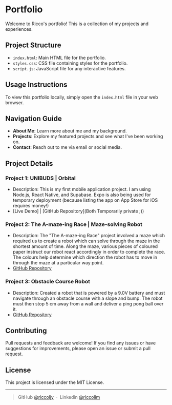 # Portfolio

Welcome to Ricco's portfolio! This is a collection of my projects and experiences.

## Project Structure

- `index.html`: Main HTML file for the portfolio.
- `styles.css`: CSS file containing styles for the portfolio.
- `script.js`: JavaScript file for any interactive features.

## Usage Instructions

To view this portfolio locally, simply open the `index.html` file in your web browser.

## Navigation Guide

- **About Me**: Learn more about me and my background.
- **Projects**: Explore my featured projects and see what I've been working on.
- **Contact**: Reach out to me via email or social media.

## Project Details

### Project 1: UNIBUDS | Orbital
- Description: This is my first mobile application project. I am using Node.js, React Native, and Supabase. Expo is also being used for temporary deployment (because listing the app on App Store for iOS requires money!)
- [Live Demo] | [GitHub Repository](Both Temporarily private ;))

### Project 2: The A-maze-ing Race | Maze-solving Robot
- Description: The "The A-maze-ing Race" project involved a maze which required us to create a robot which can solve through the maze in the shortest amount of time. Along the maze, various pieces of coloured paper instruct our robot react accordingly in order to complete the race. The colours help determine which direction the robot has to move in through the maze at a particular way point.
- [GitHub Repository](https://github.com/riccoljy/The-A-maze-ing-Race)

### Project 3: Obstacle Course Robot
- Description: Created a robot that is powered by a 9.0V battery and must navigate through an obstacle course with a slope and bump. The robot must then stop 5 cm away from a wall and deliver a ping pong ball over it.
- [GitHub Repository](https://github.com/riccoljy/Obstacle-Course-Robot)

## Contributing

Pull requests and feedback are welcome! If you find any issues or have suggestions for improvements, please open an issue or submit a pull request.

## License

This project is licensed under the MIT License.

---

> GitHub [@riccoljy](https://github.com/riccoljy) &nbsp;&middot;&nbsp;
> Linkedin [@riccolim](https://www.linkedin.com/in/riccolim)